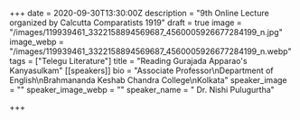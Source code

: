 +++
date = 2020-09-30T13:30:00Z
description = "9th Online Lecture organized by Calcutta Comparatists 1919"
draft = true
image = "/images/119939461_3322158894569687_4560005926677284199_n.jpg"
image_webp = "/images/119939461_3322158894569687_4560005926677284199_n.webp"
tags = ["Telegu Literature"]
title = "Reading Gurajada Apparao's Kanyasulkam"
[[speakers]]
bio = "Associate Professor\nDepartment of English\nBrahmananda Keshab Chandra College\nKolkata"
speaker_image = ""
speaker_image_webp = ""
speaker_name = " Dr. Nishi Pulugurtha"

+++
